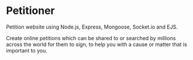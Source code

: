 # Petitioner

Petition website using Node.js, Express, Mongoose, Socket.io and EJS.

Create online petitions which can be shared to or searched by millions across the world for them to sign, to help you with a cause or matter that is important to you.